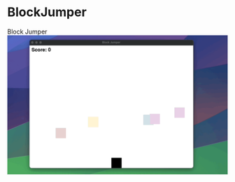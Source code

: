 # BlockJumper
Block Jumper
![me](https://raw.githubusercontent.com/Amran-progression/BlockJumper/main/BlockJumper.gif)
